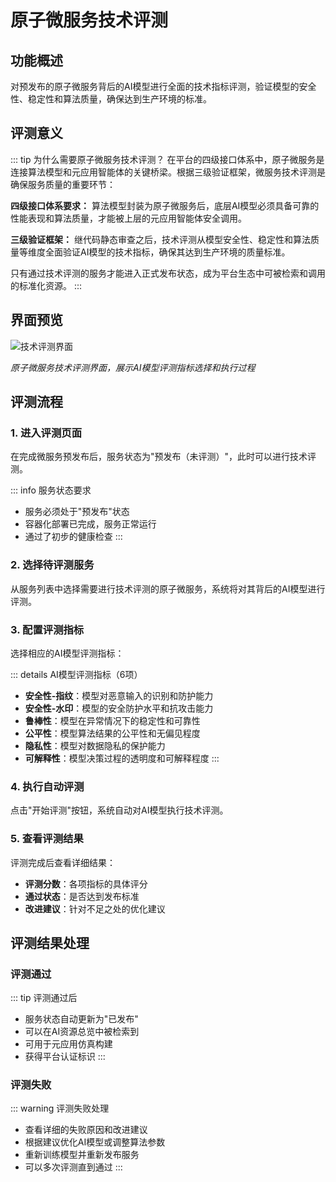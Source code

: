 # 原子微服务技术评测

## 功能概述

对预发布的原子微服务背后的AI模型进行全面的技术指标评测，验证模型的安全性、稳定性和算法质量，确保达到生产环境的标准。

## 评测意义

::: tip 为什么需要原子微服务技术评测？
在平台的四级接口体系中，原子微服务是连接算法模型和元应用智能体的关键桥梁。根据三级验证框架，微服务技术评测是确保服务质量的重要环节：

**四级接口体系要求：** 算法模型封装为原子微服务后，底层AI模型必须具备可靠的性能表现和算法质量，才能被上层的元应用智能体安全调用。

**三级验证框架：** 继代码静态审查之后，技术评测从模型安全性、稳定性和算法质量等维度全面验证AI模型的技术指标，确保其达到生产环境的质量标准。

只有通过技术评测的服务才能进入正式发布状态，成为平台生态中可被检索和调用的标准化资源。
:::

## 界面预览

![技术评测界面](https://ioeb-1317429791.cos.ap-shanghai.myqcloud.com/docs/images/6-技术评测-1.png)

*原子微服务技术评测界面，展示AI模型评测指标选择和执行过程*

## 评测流程

### 1. 进入评测页面

在完成微服务预发布后，服务状态为"预发布（未评测）"，此时可以进行技术评测。

::: info 服务状态要求
- 服务必须处于"预发布"状态
- 容器化部署已完成，服务正常运行
- 通过了初步的健康检查
:::

### 2. 选择待评测服务

从服务列表中选择需要进行技术评测的原子微服务，系统将对其背后的AI模型进行评测。

### 3. 配置评测指标

选择相应的AI模型评测指标：

::: details AI模型评测指标（6项）
- **安全性-指纹**：模型对恶意输入的识别和防护能力
- **安全性-水印**：模型的安全防护水平和抗攻击能力
- **鲁棒性**：模型在异常情况下的稳定性和可靠性
- **公平性**：模型算法结果的公平性和无偏见程度
- **隐私性**：模型对数据隐私的保护能力
- **可解释性**：模型决策过程的透明度和可解释程度
:::

### 4. 执行自动评测

点击"开始评测"按钮，系统自动对AI模型执行技术评测。

### 5. 查看评测结果

评测完成后查看详细结果：
- **评测分数**：各项指标的具体评分
- **通过状态**：是否达到发布标准
- **改进建议**：针对不足之处的优化建议

## 评测结果处理

### 评测通过

::: tip 评测通过后
- 服务状态自动更新为"已发布"
- 可以在AI资源总览中被检索到
- 可用于元应用仿真构建
- 获得平台认证标识
:::

### 评测失败

::: warning 评测失败处理
- 查看详细的失败原因和改进建议
- 根据建议优化AI模型或调整算法参数
- 重新训练模型并重新发布服务
- 可以多次评测直到通过
:::